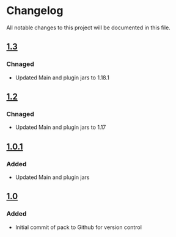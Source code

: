 # Changelog
All notable changes to this project will be documented in this file.

## [1.3]

### Chnaged
- Updated Main and plugin jars to 1.18.1

## [1.2]

### Chnaged
- Updated Main and plugin jars to 1.17

## [1.0.1]

### Added
- Updated Main and plugin jars

## [1.0]

### Added
- Initial commit of pack to Github for version control

[1.3]: https://github.com/apexhosting/Hardcore/releases/tag/1.3
[1.2]: https://github.com/apexhosting/Hardcore/releases/tag/1.2
[1.0.1]: https://github.com/apexhosting/Hardcore/releases/tag/1.0.1
[1.0]: https://github.com/apexhosting/Hardcore/releases/tag/1.0